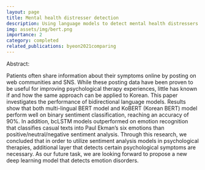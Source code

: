 ```yaml
---
layout: page
title: Mental health distresser detection
description: Using language models to detect mental health distressers from ePAT data
img: assets/img/bert.png
importance: 2
category: completed
related_publications: byeon2021comparing
---
```


Abstract: 


Patients often share information about their symptoms online by posting on web communities and SNS. While these posting data have been proven to be useful for improving psychological therapy experiences, little has known if and how the same approach can be applied to Korean. This paper investigates the performance of bidirectional language models. Results show that both multi-lingual BERT model and KoBERT
(Korean BERT) model perform well on binary sentiment classification, reaching an accuracy of 90%. In addition, bcLSTM models outperformed on emotion recognition that classifies casual texts into Paul Ekman’s six emotions than positive/neutral/negative sentiment analysis. Through this research, we concluded that in order to utilize sentiment analysis models in psychological therapies, additional layer that detects certain psychological symptoms are necessary. As our future task, we are looking forward to propose a new deep learning model that detects emotion disorders.